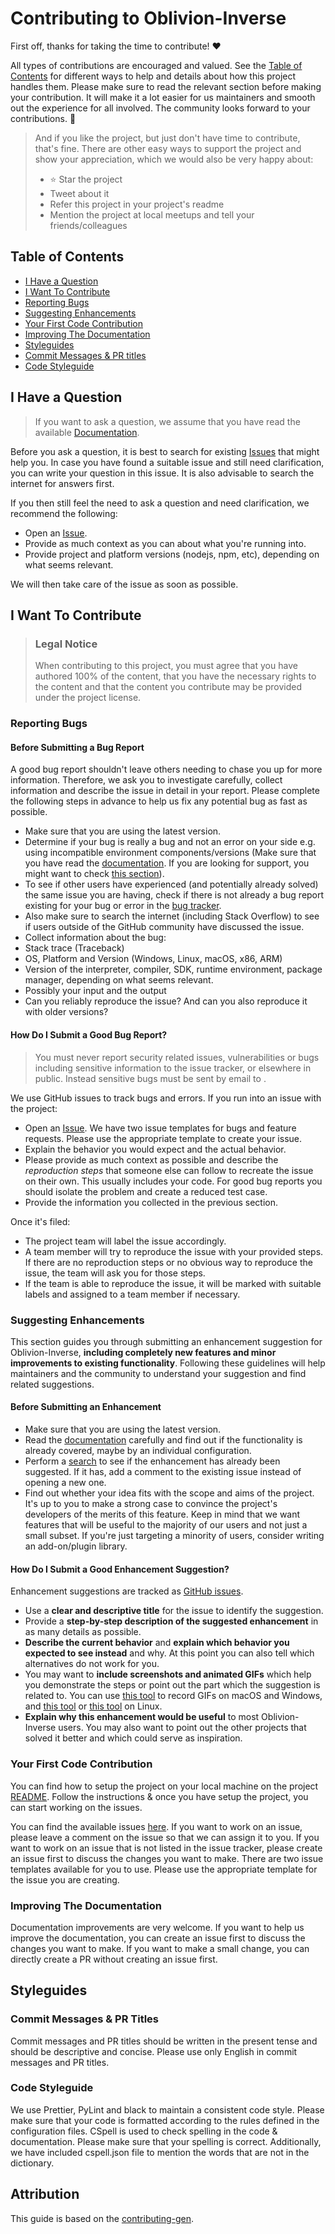 <!-- omit in toc -->
# Contributing to Oblivion-Inverse

First off, thanks for taking the time to contribute! ❤️

All types of contributions are encouraged and valued. See the [Table of Contents](#table-of-contents) for different ways to help and details about how this project handles them. Please make sure to read the relevant section before making your contribution. It will make it a lot easier for us maintainers and smooth out the experience for all involved. The community looks forward to your contributions. 🎉

> And if you like the project, but just don't have time to contribute, that's fine. There are other easy ways to support the project and show your appreciation, which we would also be very happy about:
> - ⭐ Star the project
> - Tweet about it
> - Refer this project in your project's readme
> - Mention the project at local meetups and tell your friends/colleagues

<!-- omit in toc -->
## Table of Contents

- [I Have a Question](#i-have-a-question)
- [I Want To Contribute](#i-want-to-contribute)
- [Reporting Bugs](#reporting-bugs)
- [Suggesting Enhancements](#suggesting-enhancements)
- [Your First Code Contribution](#your-first-code-contribution)
- [Improving The Documentation](#improving-the-documentation)
- [Styleguides](#styleguides)
- [Commit Messages & PR titles](#commit-messages--pr-titles)
- [Code Styleguide](#code-styleguide)



## I Have a Question

> If you want to ask a question, we assume that you have read the available [Documentation](https://dilshan-h.github.io/Oblivion-Inverse/).

Before you ask a question, it is best to search for existing [Issues](https://github.com/Dilshan-H/Oblivion-Inverse/issues) that might help you. In case you have found a suitable issue and still need clarification, you can write your question in this issue. It is also advisable to search the internet for answers first.

If you then still feel the need to ask a question and need clarification, we recommend the following:

- Open an [Issue](https://github.com/Dilshan-H/Oblivion-Inverse/issues/new).
- Provide as much context as you can about what you're running into.
- Provide project and platform versions (nodejs, npm, etc), depending on what seems relevant.

We will then take care of the issue as soon as possible.


## I Want To Contribute

> ### Legal Notice <!-- omit in toc -->
> When contributing to this project, you must agree that you have authored 100% of the content, that you have the necessary rights to the content and that the content you contribute may be provided under the project license.

### Reporting Bugs

<!-- omit in toc -->
#### Before Submitting a Bug Report

A good bug report shouldn't leave others needing to chase you up for more information. Therefore, we ask you to investigate carefully, collect information and describe the issue in detail in your report. Please complete the following steps in advance to help us fix any potential bug as fast as possible.

- Make sure that you are using the latest version.
- Determine if your bug is really a bug and not an error on your side e.g. using incompatible environment components/versions (Make sure that you have read the [documentation](https://dilshan-h.github.io/Oblivion-Inverse/). If you are looking for support, you might want to check [this section](#i-have-a-question)).
- To see if other users have experienced (and potentially already solved) the same issue you are having, check if there is not already a bug report existing for your bug or error in the [bug tracker](https://github.com/Dilshan-H/Oblivion-Inverseissues?q=label%3Abug).
- Also make sure to search the internet (including Stack Overflow) to see if users outside of the GitHub community have discussed the issue.
- Collect information about the bug:
- Stack trace (Traceback)
- OS, Platform and Version (Windows, Linux, macOS, x86, ARM)
- Version of the interpreter, compiler, SDK, runtime environment, package manager, depending on what seems relevant.
- Possibly your input and the output
- Can you reliably reproduce the issue? And can you also reproduce it with older versions?

<!-- omit in toc -->
#### How Do I Submit a Good Bug Report?

> You must never report security related issues, vulnerabilities or bugs including sensitive information to the issue tracker, or elsewhere in public. Instead sensitive bugs must be sent by email to .
<!-- You may add a PGP key to allow the messages to be sent encrypted as well. -->

We use GitHub issues to track bugs and errors. If you run into an issue with the project:

- Open an [Issue](https://github.com/Dilshan-H/Oblivion-Inverse/issues/new). We have two issue templates for bugs and feature requests. Please use the appropriate template to create your issue.
- Explain the behavior you would expect and the actual behavior.
- Please provide as much context as possible and describe the *reproduction steps* that someone else can follow to recreate the issue on their own. This usually includes your code. For good bug reports you should isolate the problem and create a reduced test case.
- Provide the information you collected in the previous section.

Once it's filed:

- The project team will label the issue accordingly.
- A team member will try to reproduce the issue with your provided steps. If there are no reproduction steps or no obvious way to reproduce the issue, the team will ask you for those steps.
- If the team is able to reproduce the issue, it will be marked with suitable labels and assigned to a team member if necessary.


### Suggesting Enhancements

This section guides you through submitting an enhancement suggestion for Oblivion-Inverse, **including completely new features and minor improvements to existing functionality**. Following these guidelines will help maintainers and the community to understand your suggestion and find related suggestions.

<!-- omit in toc -->
#### Before Submitting an Enhancement

- Make sure that you are using the latest version.
- Read the [documentation](https://dilshan-h.github.io/Oblivion-Inverse/) carefully and find out if the functionality is already covered, maybe by an individual configuration.
- Perform a [search](https://github.com/Dilshan-H/Oblivion-Inverse/issues) to see if the enhancement has already been suggested. If it has, add a comment to the existing issue instead of opening a new one.
- Find out whether your idea fits with the scope and aims of the project. It's up to you to make a strong case to convince the project's developers of the merits of this feature. Keep in mind that we want features that will be useful to the majority of our users and not just a small subset. If you're just targeting a minority of users, consider writing an add-on/plugin library.

<!-- omit in toc -->
#### How Do I Submit a Good Enhancement Suggestion?

Enhancement suggestions are tracked as [GitHub issues](https://github.com/Dilshan-H/Oblivion-Inverse/issues).

- Use a **clear and descriptive title** for the issue to identify the suggestion.
- Provide a **step-by-step description of the suggested enhancement** in as many details as possible.
- **Describe the current behavior** and **explain which behavior you expected to see instead** and why. At this point you can also tell which alternatives do not work for you.
- You may want to **include screenshots and animated GIFs** which help you demonstrate the steps or point out the part which the suggestion is related to. You can use [this tool](https://www.cockos.com/licecap/) to record GIFs on macOS and Windows, and [this tool](https://github.com/colinkeenan/silentcast) or [this tool](https://github.com/GNOME/byzanz) on Linux. <!-- this should only be included if the project has a GUI -->
- **Explain why this enhancement would be useful** to most Oblivion-Inverse users. You may also want to point out the other projects that solved it better and which could serve as inspiration.


### Your First Code Contribution
You can find how to setup the project on your local machine on the project [README](https://github.com/Dilshan-H/Oblivion-Inverse). Follow the instructions & once you have setup the project, you can start working on the issues.

You can find the available issues [here](https://github.com/Dilshan-H/Oblivion-Inverse/issues). If you want to work on an issue, please leave a comment on the issue so that we can assign it to you. If you want to work on an issue that is not listed in the issue tracker, please create an issue first to discuss the changes you want to make. There are two issue templates available for you to use. Please use the appropriate template for the issue you are creating.

### Improving The Documentation
Documentation improvements are very welcome. If you want to help us improve the documentation, you can create an issue first to discuss the changes you want to make. If you want to make a small change, you can directly create a PR without creating an issue first.

## Styleguides
### Commit Messages & PR Titles
Commit messages and PR titles should be written in the present tense and should be descriptive and concise. Please use only English in commit messages and PR titles.

### Code Styleguide
We use Prettier, PyLint and black to maintain a consistent code style. Please make sure that your code is formatted according to the rules defined in the configuration files. CSpell is used to check spelling in the code & documentation. Please make sure that your spelling is correct.  Additionally, we have included cspell.json file to mention the words that are not in the dictionary.

<!-- omit in toc -->
## Attribution
This guide is based on the [contributing-gen](https://github.com/bttger/contributing-gen).
